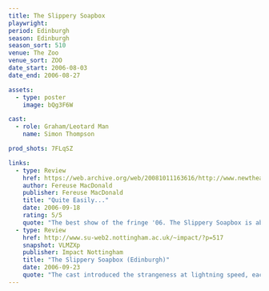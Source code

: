 ```yaml
---
title: The Slippery Soapbox
playwright:
period: Edinburgh
season: Edinburgh
season_sort: 510
venue: The Zoo
venue_sort: ZOO
date_start: 2006-08-03
date_end: 2006-08-27

assets:
  - type: poster
    image: bQg3F6W

cast:
  - role: Graham/Leotard Man
    name: Simon Thompson

prod_shots: 7FLqSZ

links:
  - type: Review
    href: https://web.archive.org/web/20081011163616/http://www.newtheatre.org.uk/extra/soapbox.html
    author: Fereuse MacDonald
    publisher: Fereuse MacDonald
    title: "Quite Easily..."
    date: 2006-09-18
    rating: 5/5
    quote: "The best show of the fringe '06. The Slippery Soapbox is absolutely hilarious, the writing is brilliant - filled with some of the most genius lines I've ever heard. The cast are all immensely talented, each one playing their parts perfectly. It has it's own unique style which means no matter how many times you see it, it never stops being funny."
  - type: Review
    href: http://www.su-web2.nottingham.ac.uk/~impact/?p=517
    snapshot: VLMZXp
    publisher: Impact Nottingham
    title: "The Slippery Soapbox (Edinburgh)"
    date: 2006-09-23
    quote: "The cast introduced the strangeness at lightning speed, each scene lasting just a couple of minutes before the audience was propelled to another even more bizarre situation. Sketch shows can be difficult to pull off, but the energy and enthusiasm of the actors ensured that we giggled our way through an hour long journey into the absurd."
---
```


